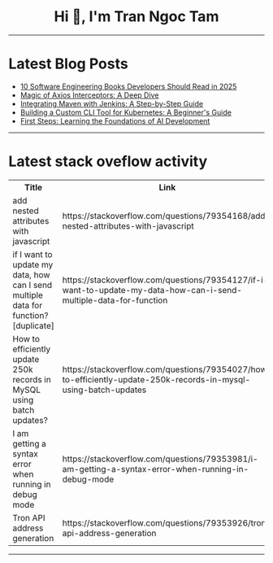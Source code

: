 <h1 align="center">Hi 👋, I'm Tran Ngoc Tam</h1>

---

# Latest Blog Posts 
<!-- BLOG-POST-LIST:START -->
- [10 Software Engineering Books Developers Should Read in 2025](https://dev.to/somadevtoo/10-software-engineering-books-developers-should-read-in-2025-2kfk)
- [Magic of Axios Interceptors: A Deep Dive](https://dev.to/elvissautet/magic-of-axios-interceptors-a-deep-dive-4741)
- [Integrating Maven with Jenkins: A Step-by-Step Guide](https://dev.to/khalifalmahmud0/integrating-maven-with-jenkins-a-step-by-step-guide-5c4n)
- [Building a Custom CLI Tool for Kubernetes: A Beginner&#39;s Guide](https://dev.to/stellaacharoiro/building-a-custom-cli-tool-for-kubernetes-a-beginners-guide-33mp)
- [First Steps: Learning the Foundations of AI Development](https://dev.to/kimwachsman1979/first-steps-learning-the-foundations-of-ai-development-26kn)
<!-- BLOG-POST-LIST:END -->

---

# Latest stack oveflow activity
<table>
  <tr><th>Title</th><th>Link</th></tr>
  <!-- STACKOVERFLOW:START --><tr><td>add nested attributes with javascript</td><td>https://stackoverflow.com/questions/79354168/add-nested-attributes-with-javascript</td></tr><tr><td>if I want to update my data, how can I send multiple data for function? [duplicate]</td><td>https://stackoverflow.com/questions/79354127/if-i-want-to-update-my-data-how-can-i-send-multiple-data-for-function</td></tr><tr><td>How to efficiently update 250k records in MySQL using batch updates?</td><td>https://stackoverflow.com/questions/79354027/how-to-efficiently-update-250k-records-in-mysql-using-batch-updates</td></tr><tr><td>I am getting a syntax error when running in debug mode</td><td>https://stackoverflow.com/questions/79353981/i-am-getting-a-syntax-error-when-running-in-debug-mode</td></tr><tr><td>Tron API address generation</td><td>https://stackoverflow.com/questions/79353926/tron-api-address-generation</td></tr><!-- STACKOVERFLOW:END -->
</table>

---



